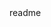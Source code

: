 <snippet>
  <content><![CDATA[
# ${Project One}
## Project 1 Description
Expense Reimbursement System You are tasked with creating an expense reimbursement system. For a small company/group. This program will allow employees to create reimbursement requests. All Managers can view these requests and approve or deny them. When they approve/deny they can optionally leave a message. key features Employee An employee can login to see their own reimbursements, past and pending An employee can submit a reimbursement with an amount and a reason Bonus allow for file upload Manager A Manager can view all reimbursements past and pending A Manager can appove or deny any reimbursement Managers can view a 'statistics' page. That includes information like what employee spends the most money, mean expenditure cost etc... Key Notes you do not have to allow for the creation of employees or managers. You can have these already in the database. You do not need to have implement security for application. You can assume that a later security team is responsible for making the applicaiton secure. API routes do not need to be protected Passwords do not have to be encrpted Technical and testing requirements Backend developed in Javalin Backend should be a RESTful web service You may have to a make a non-REST compliant endpoint for login. This is normal. AWS postgres RDS used to persist information All DAO methods should have a test All Service methods with logic should have a test use mocking when applicable There should be logging in the application All user stories and acceptance criteria must be written out completed E2E tests using gherkin and selnium for all user stories.
## Technologies Used
-Java (Programming Language) - version 11.0.12
-TypeScript (Programming Language)
-HTML (HyperText Markup Language)
-CSS / SCSS (Cascading Style Sheets) plus Angular Material
-SpringToolsSuite4 (IDE)
-Apache Maven (Project Management)
-H2 (Database)
-PostgreSQL (Database)
-Amazon Web Services - Elastic Cloud Computing (AWS EC2)
-Amazon Web Services - Simple Storage Service (AWS S3)
## Requirements
1. Create Login for Employee and Manager
2.Employee can see previous reimbursements, make additional requests
3. Manager can view everyone's request, she/he can approve or deny request
4. Connect to database
5. Use Selenium testing
6. Use Postman to test endpoints
## Getting Started
-Go to Main.Java
-Run as Java Application
]]></content>
  <tabTrigger>readme</tabTrigger>
</snippet>

